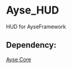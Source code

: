 # Ayse_HUD

HUD for AyseFramework

## Dependency:
[Ayse Core](https://github.com/ayse-framework/Ayse_Core)